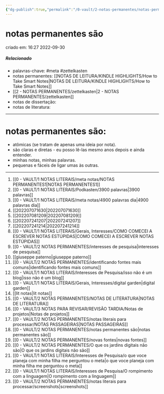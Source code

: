 ```yaml
---
{"dg-publish":true,"permalink":"/0-vault/2-notas-permanentes/notas-permanentes-sao/","tags":["permanente","meta","zettelkasten"],"dgHomeLink":true,"dgShowLocalGraph":true,"dgShowFileTree":true,"dgEnableSearch":true,"noteIcon":""}
---
```


# notas permanentes são
criado em: 16:27 2022-09-30

##### Relacionado
- palavras-chave:  #meta #zettelkasten 
- notas permanentes: [[NOTAS DE LEITURA/KINDLE HIGHLIGHTS/How to Take Smart Notes\|NOTAS DE LEITURA/KINDLE HIGHLIGHTS/How to Take Smart Notes]]
- [[2 - NOTAS PERMANENTES/zettelkasten\|2 - NOTAS PERMANENTES/zettelkasten]]
- notas de dissertação:
- notas de literatura: 

---
# notas permanentes são:
- atômicas (se tratam de apenas uma ideia por nota).
- são claras e diretas - eu posso lê-las mesmo anos depois e ainda entender.
- minhas notas, minhas palavras.
- pequenas e fáceis de ligar umas às outras.
---
1. [[0 - VAULT/1 NOTAS LITERAIS/meta notas/NOTAS PERMANENTES1\|NOTAS PERMANENTES1]]
2. [[0 - VAULT/1 NOTAS LITERAIS/Podkasten/3900 palavras\|3900 palavras]]
3. [[0 - VAULT/1 NOTAS LITERAIS/meta notas/4900 palavras dia\|4900 palavras dia]]
4. [[202207071630\|202207071630]]
5. [[202207081209\|202207081209]]
6. [[202207241207\|202207241207]]
7. [[202207241214\|202207241214]]
8. [[0 - VAULT/1 NOTAS LITERAIS/Gerais, Interesses/COMO COMECEI A ESCREVER NOTAS ESTÚPIDAS\|COMO COMECEI A ESCREVER NOTAS ESTÚPIDAS]]
9. [[0 - VAULT/2 NOTAS PERMANENTES/interesses de pesquisa\|interesses de pesquisa]]
10. [[giuseppe paterno\|giuseppe paterno]]
11. [[0 - VAULT/2 NOTAS PERMANENTES/identificando fontes mais comuns\|identificando fontes mais comuns]]
12. [[0 - VAULT/1 NOTAS LITERAIS/Interesses de Pesquisa/isso não é um blog\|isso não é um blog]]
13. [[0 - VAULT/1 NOTAS LITERAIS/Gerais, Interesses/digital garden\|digital garden]]
14. [[lit notas\|lit notas]]
15. [[0 - VAULT/2 NOTAS PERMANENTES/NOTAS DE LITERATURA\|NOTAS DE LITERATURA]]
16. [[0 - VAULT/3 NOTAS PARA REVISAR/REVISÃO TARDIA/Notas de projetos\|Notas de projetos]]
17. [[0 - VAULT/2 NOTAS PERMANENTES/notas literais para processar/NOTAS PASSAGEIRAS\|NOTAS PASSAGEIRAS]]
18. [[0 - VAULT/2 NOTAS PERMANENTES/notas permanentes são\|notas permanentes são]]
19. [[0 - VAULT/2 NOTAS PERMANENTES/novas fontes\|novas fontes]]
20. [[0 - VAULT/2 NOTAS PERMANENTES/O que os jardins digitais não são\|O que os jardins digitais não são]]
21. [[0 - VAULT/1 NOTAS LITERAIS/Interesses de Pesquisa/o que voce planeja com minha filha me perguntou o meta\|o que voce planeja com minha filha me perguntou o meta]]
22. [[0 - VAULT/1 NOTAS LITERAIS/Interesses de Pesquisa/O rompimento com a linguagem\|O rompimento com a linguagem]]
23. [[0 - VAULT/2 NOTAS PERMANENTES/notas literais para processar/screenshots\|screenshots]]
